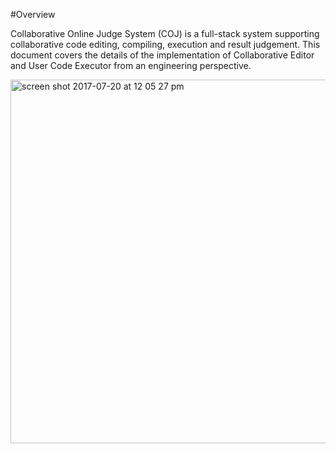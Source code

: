 #Overview

Collaborative Online Judge System (COJ) is a full-stack system supporting collaborative code editing, 	compiling, execution and result judgement. This document covers the details of the implementation of Collaborative Editor and User Code Executor from an engineering perspective. 	


	

<img width="582" alt="screen shot 2017-07-20 at 12 05 27 pm" src="https://user-images.githubusercontent.com/14023214/28545648-abad7876-707c-11e7-82f9-6193884147bb.png">


